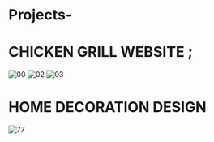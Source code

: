 # Projects-
# CHICKEN GRILL WEBSITE ;
![00](https://github.com/DillAwaiz/Projects-/assets/156818877/9ddc5fbe-7453-486b-848f-ad6b6b58ed79)
![02](https://github.com/DillAwaiz/Projects-/assets/156818877/44b99414-8606-4f9c-8188-a64bb8faa6ff)
![03](https://github.com/DillAwaiz/Projects-/assets/156818877/931f9b61-0a0d-4b7f-bcf1-391e9eed7fb0)

# HOME DECORATION DESIGN
![77](https://github.com/DillAwaiz/Projects-/assets/156818877/5f433de2-23eb-4d0e-af08-d006819fd029)
